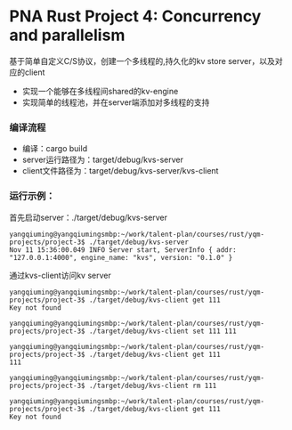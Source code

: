# PNA Rust Project 4: Concurrency and parallelism

基于简单自定义C/S协议，创建一个多线程的,持久化的kv store server，以及对应的client
- 实现一个能够在多线程间shared的kv-engine
- 实现简单的线程池，并在server端添加对多线程的支持

### 编译流程
- 编译：cargo build
- server运行路径为：target/debug/kvs-server
- client文件路径为：target/debug/kvs-server/kvs-client

### 运行示例：
首先启动server：./target/debug/kvs-server

```bsh server运行示例
yangqiuming@yangqiumingsmbp:~/work/talent-plan/courses/rust/yqm-projects/project-3$ ./target/debug/kvs-server
Nov 11 15:36:00.049 INFO Server start, ServerInfo { addr: "127.0.0.1:4000", engine_name: "kvs", version: "0.1.0" }
```

通过kvs-client访问kv server

```bsh client运行示例
yangqiuming@yangqiumingsmbp:~/work/talent-plan/courses/rust/yqm-projects/project-3$ ./target/debug/kvs-client get 111
Key not found

yangqiuming@yangqiumingsmbp:~/work/talent-plan/courses/rust/yqm-projects/project-3$ ./target/debug/kvs-client set 111 111

yangqiuming@yangqiumingsmbp:~/work/talent-plan/courses/rust/yqm-projects/project-3$ ./target/debug/kvs-client get 111
111

yangqiuming@yangqiumingsmbp:~/work/talent-plan/courses/rust/yqm-projects/project-3$ ./target/debug/kvs-client rm 111

yangqiuming@yangqiumingsmbp:~/work/talent-plan/courses/rust/yqm-projects/project-3$ ./target/debug/kvs-client get 111
Key not found
```
